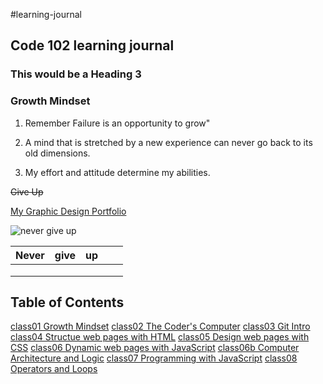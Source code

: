 #learning-journal
## Code 102 learning journal
### This would be a Heading 3

### Growth Mindset

1. Remember Failure is an opportunity to grow"

2. A mind that is stretched by a new experience can never go back to its old dimensions.

3. My effort and attitude determine my abilities.

~~Give Up~~

[My Graphic Design Portfolio](https://ghostboyjones.com/)

![never give up](https://tshirt-factory.com/images/detailed/16/Never-Give-Up-T-shirt-design-16587.jpg)


| Never  | give  | up  |   |   |
|---|---|---|---|---|
|   |   |   |   |   |
|   |   |   |   |   |
|   |   |   |   |   |

## Table of Contents
[class01 Growth Mindset](https://github.com/Tekthree/learning-journal/blob/master/LearningMarkdownGrowthMindset.md)
[class02 The Coder's Computer](https://github.com/Tekthree/learning-journal/blob/master/TheCodersComputer.md)
[class03 Git Intro](https://github.com/Tekthree/learning-journal/blob/master/Gitintro.md)
[class04 Structue web pages with HTML](https://github.com/Tekthree/learning-journal/blob/master/htmlprocessanddesign.md)
[class05 Design web pages with CSS](https://github.com/Tekthree/learning-journal/blob/master/cssintroandcolor.md)
[class06 Dynamic web pages with JavaScript](https://github.com/Tekthree/learning-journal/blob/master/dynamicwebpagejavascript.md)
[class06b Computer Architecture and Logic](https://github.com/Tekthree/learning-journal/blob/master/ComputerArchitectureAndLogic.md)
[class07 Programming with JavaScript](https://github.com/Tekthree/learning-journal/blob/master/programmingwithjavascript.md)
[class08 Operators and Loops](https://github.com/Tekthree/learning-journal/blob/master/Operatorsandloops.md)
